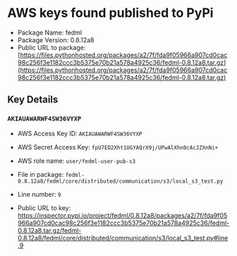 # AWS keys found published to PyPi

* Package Name: fedml
* Package Version: 0.8.12a8
* Public URL to package: [https://files.pythonhosted.org/packages/a2/7f/fda9f05966a907cd0cac98c256f3e1182ccc3b5375e70b21a578a4925c36/fedml-0.8.12a8.tar.gz](https://files.pythonhosted.org/packages/a2/7f/fda9f05966a907cd0cac98c256f3e1182ccc3b5375e70b21a578a4925c36/fedml-0.8.12a8.tar.gz)

## Key Details

### `AKIAUAWARWF4SW36VYXP`

* AWS Access Key ID: `AKIAUAWARWF4SW36VYXP`
* AWS Secret Access Key: `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` 
* AWS role name: `user/fedml-user-pub-s3`
* File in package: `fedml-0.8.12a8/fedml/core/distributed/communication/s3/local_s3_test.py`
* Line number: `9`

* Public URL to key: https://inspector.pypi.io/project/fedml/0.8.12a8/packages/a2/7f/fda9f05966a907cd0cac98c256f3e1182ccc3b5375e70b21a578a4925c36/fedml-0.8.12a8.tar.gz/fedml-0.8.12a8/fedml/core/distributed/communication/s3/local_s3_test.py#line.9


